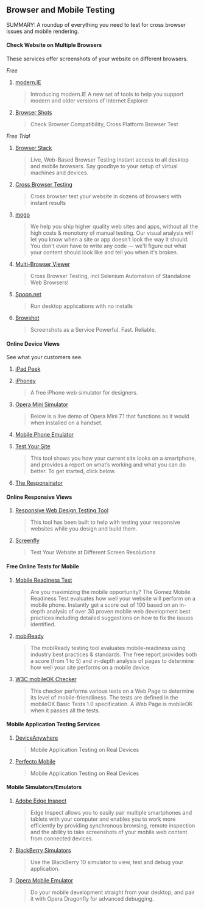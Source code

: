 ## Browser and Mobile Testing

SUMMARY: A roundup of everything you need to test for cross browser issues and mobile rendering.


#### Check Website on Multiple Browsers

These services offer screenshots of your website on different browsers.

*Free*

1.  [modern.IE][]

    > Introducing modern.IE
    > A new set of tools to help you support modern and older versions of Internet Explorer

2.  [Browser Shots][]

    > Check Browser Compatibility, Cross Platform Browser Test

*Free Trial*

1.  [Browser Stack][]

    > Live, Web-Based Browser Testing
    > Instant access to all desktop and mobile browsers. Say goodbye to your setup of virtual machines and devices.

2.  [Cross Browser Testing][Cross Browser Test]

    > Cross browser test your website in dozens of browsers with instant results

3.  [mogo][]

    > We help you ship higher quality web sites and apps, without all the high costs & monotony of manual testing. Our visual analysis will let you know when a site or app doesn't look the way it should. You don't even have to write any code — we'll figure out what your content should look like and tell you when it's broken.

4.  [Multi-Browser Viewer][]

    > Cross Browser Testing, incl Selenium Automation of Standalone Web Browsers!

5.  [Spoon.net][]

    > Run desktop applications with no installs

6.  [Browshot][]

    > Screenshots as a Service
    > Powerful. Fast. Reliable.

#### Online Device Views

See what your customers see.

1.  [iPad Peek][]

2.  [iPhoney][]

    > A free iPhone web simulator for designers.

3.  [Opera Mini Simulator][]

    > Below is a live demo of Opera Mini 7.1 that functions as it would when installed on a handset.

4.  [Mobile Phone Emulator][]

5.  [Test Your Site][]

    > This tool shows you how your current site looks on a smartphone, and provides a report on what’s working and what you can do better. To get started, click below.

6.  [The Responsinator][]

#### Online Responsive Views

1.  [Responsive Web Design Testing Tool][RWD Testing Tool]

    > This tool has been built to help with testing your responsive websites while you design and build them.

2.  [Screenfly][]

    >  Test Your Website at Different Screen Resolutions

#### Free Online Tests for Mobile

1.  [Mobile Readiness Test][]

    > Are you maximizing the mobile opportunity? The Gomez Mobile Readiness Test evaluates how well your website will perform on a mobile phone. Instantly get a score out of 100 based on an in-depth analysis of over 30 proven mobile web development best practices including detailed suggestions on how to fix the issues identified.

2.  [mobiReady][]

    > The mobiReady testing tool evaluates mobile-readiness using industry best practices & standards. The free report provides both a score (from 1 to 5) and in-depth analysis of pages to determine how well your site performs on a mobile device.

3.  [W3C mobileOK Checker][]

    > This checker performs various tests on a Web Page to determine its level of mobile-friendliness. The tests are defined in the mobileOK Basic Tests 1.0 specification. A Web Page is mobileOK when it passes all the tests.

#### Mobile Application Testing Services

1.  [DeviceAnywhere][]

    > Mobile Application Testing on Real Devices

2.  [Perfecto Mobile][]

    > Mobile Application Testing on Real Devices

#### Mobile Simulators/Emulators

1.  [Adobe Edge Inspect][]

    > Edge Inspect allows you to easily pair multiple smartphones and tablets with your computer and enables you to work more efficiently by providing synchronous browsing, remote inspection and the ability to take screenshots of your mobile web content from connected devices.

2.  [BlackBerry Simulators][]

    > Use the BlackBerry 10 simulator to view, test and debug your application.

3.  [Opera Mobile Emulator][]

    > Do your mobile development straight from your desktop, and pair it with Opera Dragonfly for advanced debugging.



[modern.IE]:            http://www.modern.ie/en-us
[Browser Shots]:        http://browsershots.org/
[Browser Stack]:        http://www.browserstack.com/
[Cross Browser Test]:   http://crossbrowsertesting.com/
[mogo]:                 http://mogotest.com/
[Multi-Browser Viewer]: http://www.multibrowserviewer.com/
[Spoon.net]:            http://spoon.net/
[Browshot]:             http://www.browshot.com/

[iPad Peek]:            http://ipadpeek.com/
[iPhoney]:              http://www.marketcircle.com/iphoney/
[Opera Mini Simulator]: http://www.opera.com/developer/opera-mini-simulator
[Mobile Phone Emulator]: http://www.mobilephoneemulator.com/
[Test Your Site]:       http://www.howtogomo.com/en-gb/d/test-your-site/
[The Responsinator]:    http://www.responsinator.com/

[RWD Testing Tool]:     http://mattkersley.com/responsive/
[Screenfly]:            https://quirktools.com/screenfly/

[Mobile Readiness Test]: http://www.gomez.com/mobile-readiness-test/
[mobiReady]:            http://ready.mobi/launch.jsp?locale=en_EN
[W3C mobileOK Checker]: http://validator.w3.org/mobile/

[DeviceAnywhere]:       http://www.keynotedeviceanywhere.com/
[Perfecto Mobile]:      http://www.perfectomobile.com/

[Adobe Edge Inspect]:   http://html.adobe.com/edge/inspect/
[BlackBerry Simulators]: http://us.blackberry.com/sites/developers/resources/simulators.html
[Opera Mobile Emulator]: http://www.opera.com/developer/mobile-emulator
